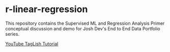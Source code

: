 # r-linear-regression
This repository contains the Supervised ML and Regression Analysis Primer conceptual discussion and demo for Josh Dev's End to End Data Portfolio series.

[YouTube TagLish Tutorial](https://www.youtube.com/watch?v=IKqhdCGY40E&t=2015s)
